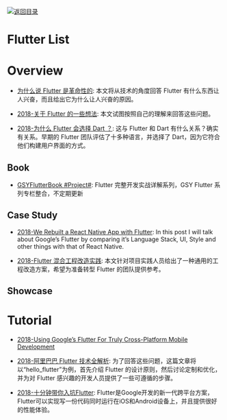[![返回目录](https://user-images.githubusercontent.com/5803001/38079637-ff0abcf0-3371-11e8-9b76-ad651620afc7.jpg)](https://github.com/wx-chevalier/Awesome-Lists)

# Flutter List

# Overview

- [为什么说 Flutter 是革命性的](https://mp.weixin.qq.com/s/n-S4NpMc88OFmLC5blvTWw): 本文将从技术的角度回答 Flutter 有什么东西让人兴奋，而且给出它为什么让人兴奋的原因。

- [2018-关于 Flutter 的一些想法](https://zhuanlan.zhihu.com/p/37894353): 本文试图按照自己的理解来回答这些问题。

- [2018-为什么 Flutter 会选择 Dart ？](https://infoq.cn/article/why-flutter-uses-dart): 这与 Flutter 和 Dart 有什么关系？确实有关系。早期的 Flutter 团队评估了十多种语言，并选择了 Dart，因为它符合他们构建用户界面的方式。

## Book

- [GSYFlutterBook #Project#](https://github.com/CarGuo/GSYFlutterBook): Flutter 完整开发实战详解系列，GSY Flutter 系列专栏整合，不定期更新

## Case Study

- [2018-We Rebuilt a React Native App with Flutter](https://blog.geekyants.com/we-rebuilt-a-react-native-app-with-flutter-4160f0499a82): In this post I will talk about Google’s Flutter by comparing it’s Language Stack, UI, Style and other things with that of React Native.

- [2018-Flutter 混合工程改造实践](https://m.aliyun.com/yunqi/articles/607939?spm=5176.11156381.0.0.5e9f6bb7RSbpdX): 本文针对项目实践人员给出了一种通用的工程改造方案，希望为准备转型 Flutter 的团队提供参考。

## Showcase

# Tutorial

- [2018-Using Google’s Flutter For Truly Cross-Platform Mobile Development](https://www.smashingmagazine.com/2018/06/google-flutter-mobile-development/)

- [2018-阿里巴巴 Flutter 技术全解析](https://mp.weixin.qq.com/s/bUJojkMXcy8oaPyga8Dg2Q): 为了回答这些问题，这篇文章将以“hello_flutter”为例，首先介绍 Flutter 的设计原则，然后讨论定制和优化，并为对 Flutter 感兴趣的开发人员提供了一些可遵循的步骤。

- [2018-十分钟带你入坑Flutter](https://mp.weixin.qq.com/s/f9Ow954gBBK2Qpxj8Ifdxg): Flutter是Google开发的新一代跨平台方案，Flutter可以实现写一份代码同时运行在iOS和Android设备上，并且提供很好的性能体验。

